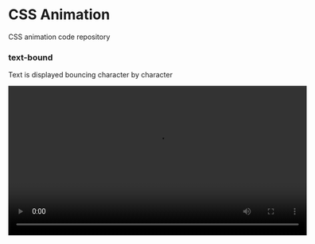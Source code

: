 # CSS Animation

CSS animation code repository

### text-bound

Text is displayed bouncing character by character

<video src="./demo-movie/text-bound-demo.mov" loop width="600"></video>
